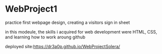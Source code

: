 # WebProject1
practice first webpage design, creating a visitors sign in sheet

in this modeule, the skills i acquired for web development were HTML, CSS, and learning how to work aroung github 

deployed site:https://dr3a0p.github.io/WebProjectSolera/
